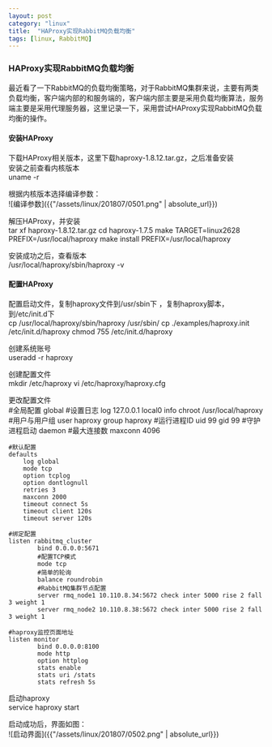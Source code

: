 ```yaml
---
layout: post
category: "linux"
title:  "HAProxy实现RabbitMQ负载均衡"
tags: [linux, RabbitMQ]
---
```


### HAProxy实现RabbitMQ负载均衡

最近看了一下RabbitMQ的负载均衡策略，对于RabbitMQ集群来说，主要有两类负载均衡，客户端内部的和服务端的，客户端内部主要是采用负载均衡算法，服务端主要是采用代理服务器，这里记录一下，采用尝试HAProxy实现RabbitMQ负载均衡的操作。

#### 安装HAProxy

下载HAProxy相关版本，这里下载haproxy-1.8.12.tar.gz，之后准备安装  
安装之前查看内核版本  
	uname -r

根据内核版本选择编译参数：  
![编译参数]({{"/assets/linux/201807/0501.png" | absolute_url}})

解压HAProxy，并安装  
	tar xf haproxy-1.8.12.tar.gz
	cd haproxy-1.7.5
	make TARGET=linux2628 PREFIX=/usr/local/haproxy
	make install PREFIX=/usr/local/haproxy


安装成功之后，查看版本  
	/usr/local/haproxy/sbin/haproxy -v


#### 配置HAProxy

配置启动文件，复制haproxy文件到/usr/sbin下 ，复制haproxy脚本，到/etc/init.d下  
	cp /usr/local/haproxy/sbin/haproxy /usr/sbin/
	cp ./examples/haproxy.init /etc/init.d/haproxy
	chmod 755 /etc/init.d/haproxy

创建系统账号  
	useradd -r haproxy

创建配置文件  
	mkdir /etc/haproxy
	vi /etc/haproxy/haproxy.cfg

更改配置文件   
	#全局配置
	global
		#设置日志
	    log 127.0.0.1 local0 info
	    chroot /usr/local/haproxy
	    #用户与用户组
	    user haproxy
	    group haproxy
	    #运行进程ID
	    uid 99
	    gid 99
	    #守护进程启动
	    daemon
	    #最大连接数
	    maxconn 4096
	
	#默认配置
	defaults
	    log global
	    mode tcp
	    option tcplog
	    option dontlognull
	    retries 3
	    maxconn 2000
	    timeout connect 5s
	    timeout client 120s
	    timeout server 120s
	
	#绑定配置
	listen rabbitmq_cluster 
	        bind 0.0.0.0:5671
	        #配置TCP模式
	        mode tcp
	        #简单的轮询
	        balance roundrobin
	        #RabbitMQ集群节点配置
	        server rmq_node1 10.110.8.34:5672 check inter 5000 rise 2 fall 3 weight 1
	        server rmq_node2 10.110.8.38:5672 check inter 5000 rise 2 fall 3 weight 1
	
	#haproxy监控页面地址
	listen monitor 
	        bind 0.0.0.0:8100
	        mode http
	        option httplog
	        stats enable
	        stats uri /stats
	        stats refresh 5s

启动haproxy  
	service haproxy start

启动成功后，界面如图：  
![启动界面]({{"/assets/linux/201807/0502.png" | absolute_url}})